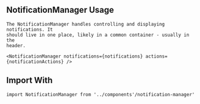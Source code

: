 ## NotificationManager Usage

    The NotificationManager handles controlling and displaying notifications. It
    should live in one place, likely in a common container - usually in the
    header. 

    <NotificationManager notifications={notifications} actions={notificationActions} />

## Import With

`import NotificationManager from '../components'/notification-manager'`
